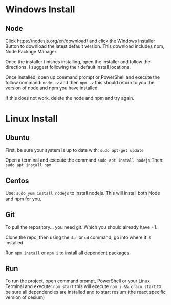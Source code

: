 # Windows Install

## Node
Click https://nodesjs.org/en/download/ and click the Windows Installer Button to download the latest default version. This download includes npm, Node Package Manager

Once the installer finishes installing, open the installer and follow the directions. I suggest following their default install locations.

Once installed, open up command prompt or PowerShell and execute the follow command: `node -v` and then `npm -v` this should return to you the version of node and npm you have installed.

If this does not work, delete the node and npm and try again.

# Linux Install
## Ubuntu
First, be sure your system is up to date with: `sudo apt-get update`

Open a terminal and execute the command `sudo apt install nodejs`
Then: `sudo apt install npm`

## Centos
Use: `sudo yum install nodejs` to install nodejs. This will install both Node and npm for you.


## Git
To pull the repository... you need git. Which you should already have +1.

Clone the repo, then using the `dir` or `cd` command, go into where it is installed. 

Run `npm install` or `npm i` to install all dependent packages.

## Run 
To run the project, open command prompt, PowerShell or your Linux Terminal and execute: `npm start` this will execute `npm i && craco start` to be sure all dependencies are installed and to start resium (the react specific version of cesium)


